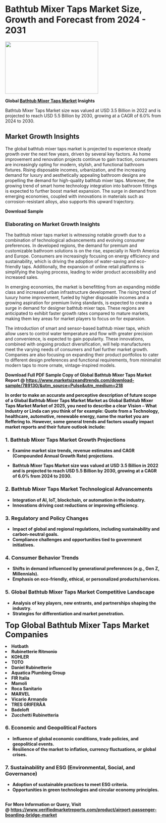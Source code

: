 <H1>Bathtub Mixer Taps Market Size, Growth and Forecast from 2024 - 2031</H1><img class="aligncenter size-medium wp-image-584254" src="https://thirdeyenews.in/wp-content/uploads/2024/09/Global-Market-Research-300x168.jpeg" alt="" width="300" height="168" /><p><strong>Global&nbsp;<a href="https://www.marketsizeandtrends.com/download-sample/789130/&amp;utm_source=Pulse&amp;utm_medium=218">Bathtub Mixer Taps Market</a> Insights</strong></p><p>Bathtub Mixer Taps Market size was valued at USD 3.5 Billion in 2022 and is projected to reach USD 5.5 Billion by 2030, growing at a CAGR of 6.0% from 2024 to 2030.</p><p><h2>Market Growth Insights</h2> <p>The global bathtub mixer taps market is projected to experience steady growth over the next few years, driven by several key factors. As home improvement and renovation projects continue to gain traction, consumers are increasingly opting for modern, stylish, and functional bathroom fixtures. Rising disposable incomes, urbanization, and the increasing demand for luxury and aesthetically appealing bathroom designs are propelling the demand for high-quality bathtub mixer taps. Moreover, the growing trend of smart home technology integration into bathroom fittings is expected to further boost market expansion. The surge in demand from emerging economies, coupled with innovations in materials such as corrosion-resistant alloys, also supports this upward trajectory.</p> <p><strong>Download Sample</strong></p> <h3>Elaborating on Market Growth Insights</h3> <p>The bathtub mixer taps market is witnessing notable growth due to a combination of technological advancements and evolving consumer preferences. In developed regions, the demand for premium and customizable bathroom solutions is on the rise, especially in North America and Europe. Consumers are increasingly focusing on energy efficiency and sustainability, which is driving the adoption of water-saving and eco-friendly taps. Additionally, the expansion of online retail platforms is simplifying the buying process, leading to wider product accessibility and increased sales.</p> <p>In emerging economies, the market is benefitting from an expanding middle class and increased urban infrastructure development. The rising trend of luxury home improvement, fueled by higher disposable incomes and a growing aspiration for premium living standards, is expected to create a surge in demand for designer bathtub mixer taps. These regions are anticipated to exhibit faster growth rates compared to mature markets, making them key areas for market players to focus on for expansion.</p> <p>The introduction of smart and sensor-based bathtub mixer taps, which allow users to control water temperature and flow with greater precision and convenience, is expected to gain popularity. These innovations, combined with ongoing product diversification, will help manufacturers meet the varying needs of consumers and fuel further market growth. Companies are also focusing on expanding their product portfolios to cater to different design preferences and functional requirements, from minimalist modern taps to more ornate, vintage-inspired models.</p> <p><strong></p><p><span class=""><strong>Download Full PDF Sample Copy of Global Bathtub Mixer Taps Market Report</strong> @ <a href="https://www.marketsizeandtrends.com/download-sample/789130/&amp;utm_source=Pulse&amp;utm_medium=218" target="_blank">https://www.marketsizeandtrends.com/download-sample/789130/&amp;utm_source=Pulse&amp;utm_medium=218</a></span></p><p>In order to make an accurate and perceptive description of future scope of a Global&nbsp;Bathtub Mixer Taps Market Market as Global&nbsp;Bathtub Mixer Taps Market Market of 2025, you need to describe a clear Vision &ndash; What Industry or Linda can you think of for example: Quote from a Technology, healthcare, automotive, renewable energy, name the market you are Reffering to. However, some general trends and factors usually impact market reports and their future outlook include:</p><h3>1.&nbsp;<strong>Bathtub Mixer Taps Market Growth Projections</strong></h3><ul><li>Examine market size trends, revenue estimates and CAGR (Compounded Annual Growth Rate) projections.</li><li><p>Bathtub Mixer Taps Market size was valued at USD 3.5 Billion in 2022 and is projected to reach USD 5.5 Billion by 2030, growing at a CAGR of 6.0% from 2024 to 2030.</p></li></ul><h3>2.&nbsp;<strong>Bathtub Mixer Taps Market Technological Advancements</strong></h3><ul><li>Integration of AI, IoT, blockchain, or automation in the industry.</li><li>Innovations driving cost reductions or improving efficiency.</li></ul><h3>3.&nbsp;<strong>Regulatory and Policy Changes</strong></h3><ul><li>Impact of global and regional regulations, including sustainability and carbon-neutral goals.</li><li>Compliance challenges and opportunities tied to government initiatives.</li></ul><h3>4.&nbsp;<strong>Consumer Behavior Trends</strong></h3><ul><li>Shifts in demand influenced by generational preferences (e.g., Gen Z, Millennials).</li><li>Emphasis on eco-friendly, ethical, or personalized products/services.</li></ul><h3>5.&nbsp;<strong>Global Bathtub Mixer Taps Market Competitive Landscape</strong></h3><ul><li>Analysis of key players, new entrants, and partnerships shaping the industry.</li><li>Strategies for differentiation and market penetration.</li></ul><p data-pm-slice="1 1 []"><span style="color: inherit; font-family: inherit; font-size: 25px;">Top Global Bathtub Mixer Taps Market Companies</span></p><div class="" data-test-id=""><p><li>Hotbath</li><li> Rubinetterie Ritmonio</li><li> KOHLER</li><li> TOTO</li><li> Daniel Rubinetterie</li><li> Aquatica Plumbing Group</li><li> FIR Italia</li><li> Mamoli</li><li> Roca Sanitario</li><li> MARVEL</li><li> Vicario Armando</li><li> TRES GRIFERÃA</li><li> Badeloft</li><li> Zucchetti Rubinetteria</li></p></div><h3>6.&nbsp;<strong>Economic and Geopolitical Factors</strong></h3><ul><li>Influence of global economic conditions, trade policies, and geopolitical events.</li><li>Resilience of the market to inflation, currency fluctuations, or global crises.</li></ul><h3>7.&nbsp;<strong>Sustainability and ESG (Environmental, Social, and Governance)</strong></h3><ul><li>Adoption of sustainable practices to meet ESG criteria.</li><li>Opportunities in green technologies and circular economy principles.</li></ul><h2><strong style="font-size: 14px;">For More Information or Query, Visit @&nbsp;</strong><a style="background-color: #ffffff; font-size: 14px;" href="https://www.marketsizeandtrends.com/report/bathtub-mixer-taps-market/" target="_blank">https://www.verifiedmarketreports.com/product/airport-passenger-boarding-bridge-market</a></h2>
